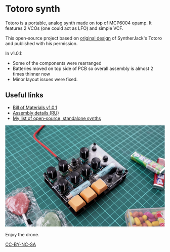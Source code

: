 # Totoro synth
Totoro is a portable, analog synth made on top of MCP6004 opamp. It features 2 VCOs (one could act as LFO) and simple VCF.

This open-source project based on [original design](https://syntherjack.net/totoro-1-ic-simple-synth/) of SyntherJack's Totoro and published with his permission.

In v1.0.1:
- Some of the components were rearranged
- Batteries moved on top side of PCB so overall assembly is almost 2 times thinner now
- Minor layout issues were fixed.

## Useful links
- [Bill of Materials v1.0.1](https://docs.google.com/spreadsheets/d/1fobkR_ruTiGQf1n50Jt4_U9o5RTrw8VCa_eaik46wdc/edit?usp=sharing)
- [Assembly details (RU)](https://snnkv.com/projects/ng-parts-totoro/)
- [My list of open-source, standalone synths](https://diy-synths.snnkv.com/)

![Totoro](/Totoro-v101.jpg)

Enjoy the drone.

[CC-BY-NC-SA](https://creativecommons.org/licenses/by-nc-sa/4.0/deed.en)